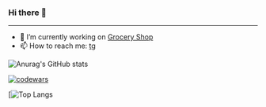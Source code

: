 ### Hi there 👋
----
- 🔭 I’m currently working on [Grocery Shop](https://github.com/olkhovichs/groceryShop_TelegramBot)
- 📫 How to reach me: [tg](t.me/olkhovich)

![Anurag's GitHub stats](https://github-readme-stats.vercel.app/api?username=olkhovichs&hide=contribs,prs&show_icons=true&theme=dark)

[![codewars](https://www.codewars.com/users/olkhovich/badges/large)](https://www.codewars.com/users/olkhovich)

[![Top Langs](https://github-readme-stats.vercel.app/api/top-langs/?username=olkhovichs&layout=compact&theme=dark)

